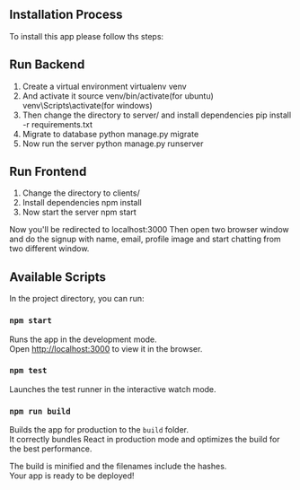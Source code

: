 
## Installation Process
To install this app please follow ths steps:

## Run Backend
1. Create a virtual environment virtualenv venv
2. And activate it source venv/bin/activate(for ubuntu) venv\Scripts\activate(for windows)
3. Then change the directory to server/ and install dependencies pip install -r requirements.txt
4. Migrate to database python manage.py migrate
5. Now run the server python manage.py runserver

## Run Frontend
1. Change the directory to clients/
2. Install dependencies npm install
3. Now start the server npm start


Now you'll be redirected to localhost:3000 Then open two browser window and do the signup with name, email, profile image and start chatting from two different window.



## Available Scripts

In the project directory, you can run:

### `npm start`

Runs the app in the development mode.\
Open [http://localhost:3000](http://localhost:3000) to view it in the browser.

### `npm test`

Launches the test runner in the interactive watch mode.

### `npm run build`

Builds the app for production to the `build` folder.\
It correctly bundles React in production mode and optimizes the build for the best performance.

The build is minified and the filenames include the hashes.\
Your app is ready to be deployed!




